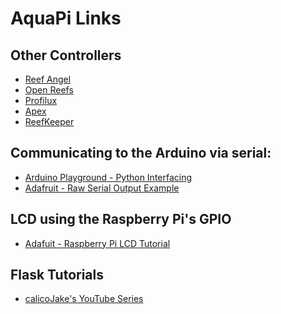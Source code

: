 # AquaPi Links

## Other Controllers
  * [Reef Angel][reefangel]
  * [Open Reefs][openreefs]
  * [Profilux][profilux]
  * [Apex][apex]
  * [ReefKeeper][reefkeeper]

## Communicating to the Arduino via serial:
  * [Arduino Playground - Python Interfacing][serial1]
  * [Adafruit - Raw Serial Output Example][serial2]

## LCD using the Raspberry Pi's GPIO
  * [Adafuit - Raspberry Pi LCD Tutorial][lcd1]

## Flask Tutorials
  * [calicoJake's YouTube Series][flask1]

[serial1]: http://playground.arduino.cc/interfacing/python
[serial2]: http://learn.adafruit.com/arduino-lesson-17-email-sending-movement-detector/arduino-code
[lcd1]: http://learn.adafruit.com/downloads/pdf/drive-a-16x2-lcd-directly-with-a-raspberry-pi.pdf
[reefangel]: http://www.reefangel.com/
[openreefs]: http://www.openreefs.com/
[profilux]: http://www.aquariumcomputer.com/System__E_/Products/Controller/ProfiLux_3/profilux_3.html
[apex]: http://www.neptunesystems.com/products/apex-controllers/
[reefkeeper]: http://www.digitalaquatics.com/
[flask1]: http://www.youtube.com/watch?v=iSrZ6r7hwdM
